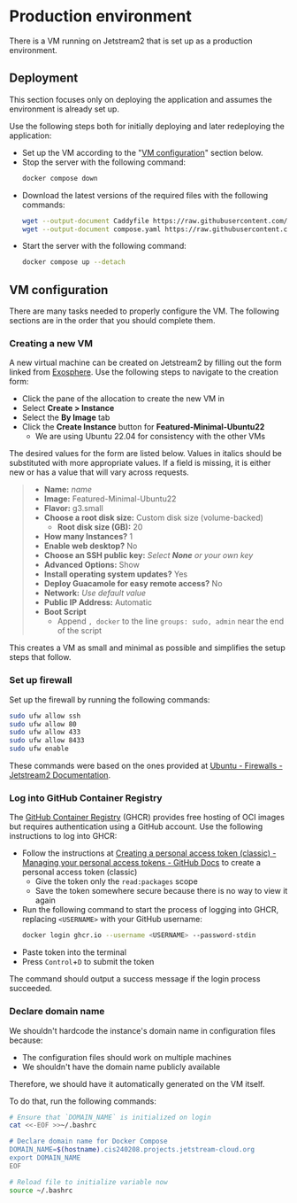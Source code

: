 # Production environment

There is a VM running on Jetstream2 that is set up as a production environment.

## Deployment

This section focuses only on deploying the application and assumes the environment is already set up.

Use the following steps both for initially deploying and later redeploying the application:

- Set up the VM according to the "[VM configuration](#vm-configuration)" section below.
- Stop the server with the following command:
  ```bash
  docker compose down
  ```
- Download the latest versions of the required files with the following commands:
  ```bash
  wget --output-document Caddyfile https://raw.githubusercontent.com/ALLAN-DIP/diplomacy/refs/heads/main/vm_conf/Caddyfile
  wget --output-document compose.yaml https://raw.githubusercontent.com/ALLAN-DIP/diplomacy/refs/heads/main/vm_conf/compose.yaml
  ```
- Start the server with the following command:
  ```bash
  docker compose up --detach
  ```

## VM configuration

There are many tasks needed to properly configure the VM. The following sections are in the order that you should complete them.

### Creating a new VM

A new virtual machine can be created on Jetstream2 by filling out the form linked from [Exosphere](https://jetstream2.exosphere.app/exosphere/home). Use the following steps to navigate to the creation form:

- Click the pane of the allocation to create the new VM in
- Select **Create > Instance**
- Select the **By Image** tab
- Click the **Create Instance** button for **Featured-Minimal-Ubuntu22**
  - We are using Ubuntu 22.04 for consistency with the other VMs

The desired values for the form are listed below. Values in italics should be substituted with more appropriate values. If a field is missing, it is either new or has a value that will vary across requests.

> - **Name:** _name_
> - **Image:** Featured-Minimal-Ubuntu22
> - **Flavor:** g3.small
> - **Choose a root disk size:** Custom disk size (volume-backed)
>   - **Root disk size (GB):** 20
> - **How many Instances?** 1
> - **Enable web desktop?** No
> - **Choose an SSH public key:** _Select **None** or your own key_
> - **Advanced Options:** Show
> - **Install operating system updates?** Yes
> - **Deploy Guacamole for easy remote access?** No
> - **Network:** _Use default value_
> - **Public IP Address:** Automatic
> - **Boot Script**
>   - Append `, docker` to the line `groups: sudo, admin` near the end of the script

This creates a VM as small and minimal as possible and simplifies the setup steps that follow.

### Set up firewall

Set up the firewall by running the following commands:

```bash
sudo ufw allow ssh
sudo ufw allow 80
sudo ufw allow 433
sudo ufw allow 8433
sudo ufw enable
```

These commands were based on the ones provided at [Ubuntu - Firewalls - Jetstream2 Documentation](https://docs.jetstream-cloud.org/general/firewalls/#ubuntu).

### Log into GitHub Container Registry

The [GitHub Container Registry](https://docs.github.com/en/packages/working-with-a-github-packages-registry/working-with-the-container-registry) (GHCR) provides free hosting of OCI images but requires authentication using a GitHub account. Use the following instructions to log into GHCR:

- Follow the instructions at [Creating a personal access token (classic) - Managing your personal access tokens - GitHub Docs](https://docs.github.com/en/authentication/keeping-your-account-and-data-secure/managing-your-personal-access-tokens#creating-a-personal-access-token-classic) to create a personal access token (classic)
  - Give the token only the `read:packages` scope
  - Save the token somewhere secure because there is no way to view it again
- Run the following command to start the process of logging into GHCR, replacing `<USERNAME>` with your GitHub username:
  ```bash
  docker login ghcr.io --username <USERNAME> --password-stdin
  ```
- Paste token into the terminal
- Press `Control`+`D` to submit the token

The command should output a success message if the login process succeeded.

### Declare domain name

We shouldn't hardcode the instance's domain name in configuration files because:

- The configuration files should work on multiple machines
- We shouldn't have the domain name publicly available

Therefore, we should have it automatically generated on the VM itself.

To do that, run the following commands:

```bash
# Ensure that `DOMAIN_NAME` is initialized on login
cat <<-EOF >>~/.bashrc

# Declare domain name for Docker Compose
DOMAIN_NAME=$(hostname).cis240208.projects.jetstream-cloud.org
export DOMAIN_NAME
EOF

# Reload file to initialize variable now
source ~/.bashrc
```
